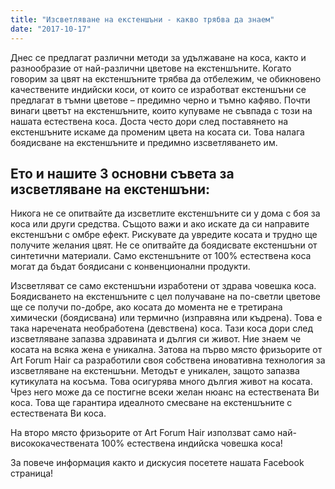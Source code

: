```yaml
---
title: "Изсветляване на екстеншъни - какво трябва да знаем"
date: "2017-10-17"
---
```


Днес се предлагат различни методи за удължаване на коса, както и разнообразие от най-различни цветове на екстеншъните. Когато говорим за цвят на екстеншъните трябва да отбележим, че обикновено качествените индийски коси, от които се изработват екстеншъни се предлагат в тъмни цветове – предимно черно и тъмно кафяво. Почти винаги цветът на екстеншъните, които купуваме не съвпада с този на нашата естествена коса. Доста често дори след поставянето на екстеншъните искаме да променим цвета на косата си. Това налага боядисване на eкстеншъните и предимно изсветляването им.

## Ето и нашите 3 основни съвета за изсветляване на екстеншъни:

Никога не се опитвайте да изсветлите екстеншъните си у дома с боя за коса или други средства. Същото важи и ако искате да си направите екстеншъни с омбре ефект. Рискувате да увредите косата и трудно ще получите желания цвят.
Не се опитвайте да боядисвате екстеншъни от синтетични материали. Само екстеншъните от 100% естествена коса могат да бъдат боядисани с конвенционални продукти.

Изсветляват се само екстеншъни изработени от здрава човешка коса. Боядисването на екстеншъните с цел получаване на по-светли цветове ще се получи по-добре, ако косата до момента не е третирана химически (боядисвана) или термично (изправяна или къдрена). Това е така наречената необработена (девствена) коса. Тази коса дори след изсветляване запазва здравината и дългия си живот.
Ние знаем че косата на всяка жена е уникална. Затова на първо място фризьорите от Art Forum Hair са разработили своя собствена иновативна технология за изсветляване на екстеншъни. Методът е уникален, защото запазва кутикулата на косъма. Това осигурява много дългия живот на косата. Чрез него може да се постигне всеки желан нюанс на естествената Ви коса. Това ще гарантира идеалното смесване на екстеншъните с естествената Ви коса.

На второ място фризьорите от Art Forum Hair използват само най-висококачествената 100% естествена индийска човешка коса!

За повече информация както и дискусия посетете нашата Facebook страница!


